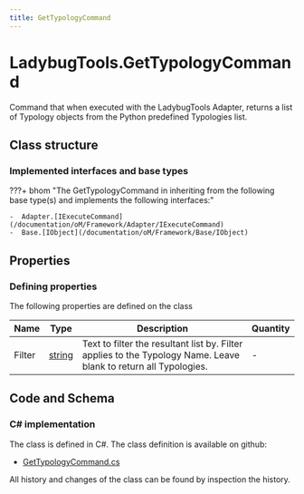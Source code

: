 ```yaml
---
title: GetTypologyCommand
---
```


# LadybugTools.GetTypologyCommand

Command that when executed with the LadybugTools Adapter, returns a list of Typology objects from the Python predefined Typologies list.

## Class structure

### Implemented interfaces and base types

???+ bhom "The GetTypologyCommand in inheriting from the following base type(s) and implements the following interfaces:"

    -  Adapter.[IExecuteCommand](/documentation/oM/Framework/Adapter/IExecuteCommand)
    -  Base.[IObject](/documentation/oM/Framework/Base/IObject)


## Properties



### Defining properties

The following properties are defined on the class

| Name             | Type             | Description      | Quantity         |
|------------------|------------------|------------------|------------------|
| Filter | [string](https://learn.microsoft.com/en-us/dotnet/api/System.String?view=netstandard-2.0) | Text to filter the resultant list by. Filter applies to the Typology Name. Leave blank to return all Typologies. | - |


## Code and Schema

### C# implementation

The class is defined in C#. The class definition is available on github:

- [GetTypologyCommand.cs](https://github.com/BHoM/LadybugTools_Toolkit/blob/develop/LadybugTools_oM/ExecuteCommands/GetTypologyCommand.cs)

All history and changes of the class can be found by inspection the history.
